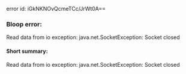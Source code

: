 error id: iGkNKNOvQcmeTCc/JrWt0A==
### Bloop error:

Read data from io exception: java.net.SocketException: Socket closed
#### Short summary: 

Read data from io exception: java.net.SocketException: Socket closed